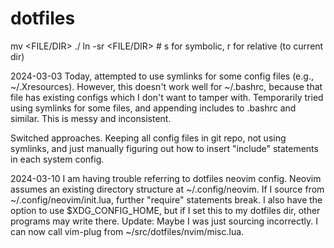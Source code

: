 # dotfiles

mv <FILE/DIR> ./
ln -sr <FILE/DIR> <LINK> # s for symbolic, r for relative (to current dir)

2024-03-03
Today, attempted to use symlinks for some config files (e.g., ~/.Xresources).
However, this doesn't work well for ~/.bashrc, because that file has existing configs
which I don't want to tamper with.
Temporarily tried using symlinks for some files, and appending includes to .bashrc and similar.
This is messy and inconsistent.

Switched approaches. Keeping all config files in git repo, not using symlinks,
and just manually figuring out how to insert "include" statements in each system config.

2024-03-10
I am having trouble referring to dotfiles neovim config.
Neovim assumes an existing directory structure at ~/.config/neovim.
If I source from ~/.config/neovim/init.lua, further "require" statements break.
I also have the option to use $XDG_CONFIG_HOME,
but if I set this to my dotfiles dir, other programs may write there.
Update: Maybe I was just sourcing incorrectly.
I can now call vim-plug from ~/src/dotfiles/nvim/misc.lua.
